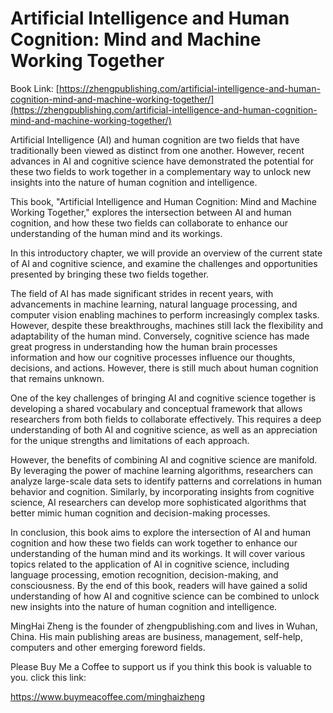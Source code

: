 # Artificial Intelligence and Human Cognition: Mind and Machine Working Together

Book Link: [https://zhengpublishing.com/artificial-intelligence-and-human-cognition-mind-and-machine-working-together/](https://zhengpublishing.com/artificial-intelligence-and-human-cognition-mind-and-machine-working-together/)

Artificial Intelligence (AI) and human cognition are two fields that have traditionally been viewed as distinct from one another. However, recent advances in AI and cognitive science have demonstrated the potential for these two fields to work together in a complementary way to unlock new insights into the nature of human cognition and intelligence.

This book, "Artificial Intelligence and Human Cognition: Mind and Machine Working Together," explores the intersection between AI and human cognition, and how these two fields can collaborate to enhance our understanding of the human mind and its workings.

In this introductory chapter, we will provide an overview of the current state of AI and cognitive science, and examine the challenges and opportunities presented by bringing these two fields together.

The field of AI has made significant strides in recent years, with advancements in machine learning, natural language processing, and computer vision enabling machines to perform increasingly complex tasks. However, despite these breakthroughs, machines still lack the flexibility and adaptability of the human mind. Conversely, cognitive science has made great progress in understanding how the human brain processes information and how our cognitive processes influence our thoughts, decisions, and actions. However, there is still much about human cognition that remains unknown.

One of the key challenges of bringing AI and cognitive science together is developing a shared vocabulary and conceptual framework that allows researchers from both fields to collaborate effectively. This requires a deep understanding of both AI and cognitive science, as well as an appreciation for the unique strengths and limitations of each approach.

However, the benefits of combining AI and cognitive science are manifold. By leveraging the power of machine learning algorithms, researchers can analyze large-scale data sets to identify patterns and correlations in human behavior and cognition. Similarly, by incorporating insights from cognitive science, AI researchers can develop more sophisticated algorithms that better mimic human cognition and decision-making processes.

In conclusion, this book aims to explore the intersection of AI and human cognition and how these two fields can work together to enhance our understanding of the human mind and its workings. It will cover various topics related to the application of AI in cognitive science, including language processing, emotion recognition, decision-making, and consciousness. By the end of this book, readers will have gained a solid understanding of how AI and cognitive science can be combined to unlock new insights into the nature of human cognition and intelligence.

MingHai Zheng is the founder of zhengpublishing.com and lives in Wuhan, China. His main publishing areas are business, management, self-help, computers and other emerging foreword fields.

Please Buy Me a Coffee to support us if you think this book is valuable to you. click this link:

https://www.buymeacoffee.com/minghaizheng
